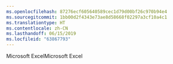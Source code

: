 ```yaml
---
ms.openlocfilehash: 87276ecf605640589cec1d79d00bf26c970b94e4
ms.sourcegitcommit: 1bb00d2f4343e73ae8d58668f02297a3cf10a4c1
ms.translationtype: HT
ms.contentlocale: zh-CN
ms.lasthandoff: 06/15/2019
ms.locfileid: "63867793"
---
```

<span data-ttu-id="bed45-101">Microsoft Excel</span><span class="sxs-lookup"><span data-stu-id="bed45-101">Microsoft Excel</span></span>